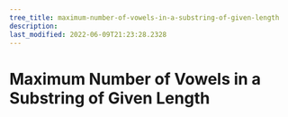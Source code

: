 ```yaml
---
tree_title: maximum-number-of-vowels-in-a-substring-of-given-length
description: 
last_modified: 2022-06-09T21:23:28.2328
---
```


# Maximum Number of Vowels in a Substring of Given Length
